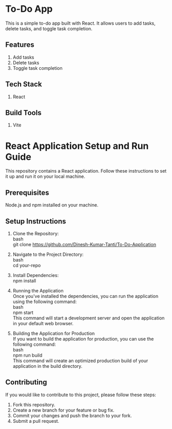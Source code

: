 # To-Do App
This is a simple to-do app built with React. It allows users to add tasks, delete tasks, and toggle task completion.
 
## Features
1. Add tasks
2. Delete tasks
3. Toggle task completion

## Tech Stack
1. React

## Build Tools
1. Vite

# React Application Setup and Run Guide
This repository contains a React application. Follow these instructions to set it up and run it on your local machine.

## Prerequisites
Node.js and npm installed on your machine.

## Setup Instructions

1. Clone the Repository: <br/>
bash <br/>
     git clone https://github.com/Dinesh-Kumar-Tanti/To-Do-Application

2. Navigate to the Project Directory:<br/>
bash<br/>
    cd your-repo

3. Install Dependencies:<br/>
    npm install

4. Running the Application<br/>
Once you've installed the dependencies, you can run the application using the following command:<br/>
bash<br/>
    npm start<br/>
This command will start a development server and open the application in your default web browser.

5. Building the Application for Production<br/>
If you want to build the application for production, you can use the following command:<br/>
bash<br/>
    npm run build<br/>
This command will create an optimized production build of your application in the build directory.

## Contributing
If you would like to contribute to this project, please follow these steps:

1. Fork this repository.
2. Create a new branch for your feature or bug fix.
3. Commit your changes and push the branch to your fork.
4. Submit a pull request.
